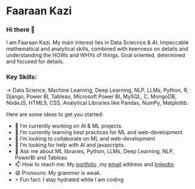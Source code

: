 # Faaraan Kazi

             

### Hi there 👋

I am Faaraan Kazi. My main interest lies in Data Sciecnce & AI. Impeccable mathematical and analytical skills, combined with keenness on details and understanding the HOWs and WHYs of things. Goal oriented, determined and focused for details.

### Key Skills:
-> Data Science, Machine Learning, Deep Learning, NLP, LLMs, Python, R, Django, Power BI, Tableau, Microsoft Power BI, MySQL, C, MongoDB, NodeJS, HTML5, CSS, Analytical Libraries like Pandas, NumPy, Matplotlib.

Here are some ideas to get you started:

- 🔭 I’m currently working on AI & ML projects.
- 🌱 I’m currently learning best practices for ML and web-development
- 👯 I’m looking to collaborate on ML and web-development 
- 🤔 I’m looking for help with AI and javascripts.
- 💬 Ask me about ML libraries, Python, LLMs, Deep Learning, NLP, PowerBI and Tableau
- 📫 How to reach me: My [portfolio](https://faaraan1997.github.io/faaraankazi.github.io/) ,my [email](mailto:faaraankazi@gmail.com?subject=[GitHub]%20Source%20Han%20Sans) address and [linkedin](https://www.linkedin.com/in/faaraan-kazi-935892191).
- 😄 Pronouns: My grammer is weak.
- ⚡ Fun fact: I stay hydrated while I am coding

